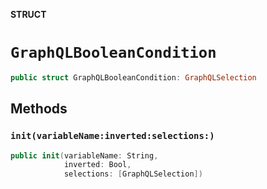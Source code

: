 **STRUCT**

# `GraphQLBooleanCondition`

```swift
public struct GraphQLBooleanCondition: GraphQLSelection
```

## Methods
### `init(variableName:inverted:selections:)`

```swift
public init(variableName: String,
            inverted: Bool,
            selections: [GraphQLSelection])
```
